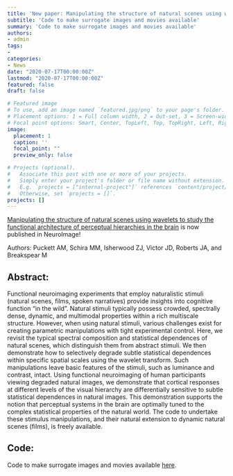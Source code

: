```yaml
---
title: 'New paper: Manipulating the structure of natural scenes using wavelets to study the functional architecture of perceptual hierarchies in the brain'
subtitle: 'Code to make surrogate images and movies available'
summary: 'Code to make surrogate images and movies available'
authors:
- admin
tags:
- 
categories:
- News
date: "2020-07-17T00:00:00Z"
lastmod: "2020-07-17T00:00:00Z"
featured: false
draft: false

# Featured image
# To use, add an image named `featured.jpg/png` to your page's folder.
# Placement options: 1 = Full column width, 2 = Out-set, 3 = Screen-width
# Focal point options: Smart, Center, TopLeft, Top, TopRight, Left, Right, BottomLeft, Bottom, BottomRight
image:
  placement: 1
  caption: ''
  focal_point: ""
  preview_only: false

# Projects (optional).
#   Associate this post with one or more of your projects.
#   Simply enter your project's folder or file name without extension.
#   E.g. `projects = ["internal-project"]` references `content/project/deep-learning/index.md`.
#   Otherwise, set `projects = []`.
projects: []
---
```


[Manipulating the structure of natural scenes using wavelets to study the functional architecture of perceptual hierarchies in the brain](https://www.sciencedirect.com/science/article/pii/S1053811920306595) is now published in NeuroImage!

Authors: Puckett AM, Schira MM, Isherwood ZJ, Victor JD, Roberts JA, and Breakspear M


## Abstract:
Functional neuroimaging experiments that employ naturalistic stimuli (natural scenes, films, spoken narratives) provide insights into 
cognitive function “in the wild”. Natural stimuli typically possess crowded, spectrally dense, dynamic, and multimodal properties within 
a rich multiscale structure. However, when using natural stimuli, various challenges exist for creating parametric manipulations with 
tight experimental control. Here, we revisit the typical spectral composition and statistical dependences of natural scenes, which 
distinguish them from abstract stimuli. We then demonstrate how to selectively degrade subtle statistical dependences within specific 
spatial scales using the wavelet transform. Such manipulations leave basic features of the stimuli, such as luminance and contrast, 
intact. Using functional neuroimaging of human participants viewing degraded natural images, we demonstrate that cortical responses at 
different levels of the visual hierarchy are differentially sensitive to subtle statistical dependences in natural images. This 
demonstration supports the notion that perceptual systems in the brain are optimally tuned to the complex statistical properties of the 
natural world. The code to undertake these stimulus manipulations, and their natural extension to dynamic natural scenes (films), is 
freely available.


## Code:
Code to make surrogate images and movies available [here](https://github.com/Puckett-Lab/wavestrapping).
